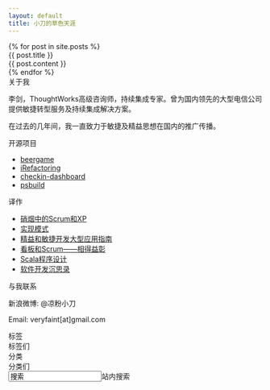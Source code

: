 ```yaml
---
layout: default
title: 小刀的草色天涯
---
```


<div id="posts">
	{% for post in site.posts %}
		<div class="post">
			<div class="title">{{ post.title }}</div>
			<div class="content">{{ post.content }}</div>
		</div>
	{% endfor %}
</div>

<div id="sidebar">
	<div class="aboutme">
		<div class="title">关于我</div>
		<div class="description">
			<p>李剑，ThoughtWorks高级咨询师，持续集成专家。曾为国内领先的大型电信公司提供敏捷转型服务及持续集成解决方案。</p>
			<p>在过去的几年间，我一直致力于敏捷及精益思想在国内的推广传播。</p>
		</div>
	</div>	
	<div class="opensource">
		<div class="title">开源项目</div>
		<div class="description">
			<ul>
				<li><a href="https://github.com/gigix/beergame">beergame</a></li>
				<li><a href="https://github.com/xiaodao/iRefactoring">iRefactoring</a></li>
				<li><a href="http://code.google.com/p/jenkins-dashboard">checkin-dashboard</a></li>
				<li><a href="https://github.com/xiaodao/psbuild">psbuild</a></li>
			</ul>
		</div>
	</div>
	<div class="books">
		<div class="title">译作</div>
		<div class="description">
			<ul>
				<li><a href="http://book.douban.com/subject/3390446/">硝烟中的Scrum和XP</a></li>
				<li><a href="http://book.douban.com/subject/3324516/">实现模式</a></li>
				<li><a href="http://book.douban.com/subject/4170079/">精益和敏捷开发大型应用指南</a></li>
				<li><a href="http://www.infoq.com/cn/minibooks/kanban-scrum-minibook-cn">看板和Scrum——相得益彰</a></li>
				<li><a href="http://book.douban.com/subject/4909629/">Scala程序设计</a></li>
				<li><a href="http://book.douban.com/subject/4031959/">软件开发沉思录</a></li>
			</ul>
		</div>
	</div>
	<div class="contact">
		<div class="title">与我联系</div>
		<div class="description">
			<p>新浪微博: @凉粉小刀</p>
			<p>Email: veryfaint[at]gmail.com</p>
		</div>
	</div>
	<div class="tags">
		<div class="title">标签</div>
		<div class="description">标签们</div>
	</div>
	<div class="categories">
		<div class="title">分类</div>
		<div class="description">分类们</div>
	</div>
	<input class="search" value="搜索">站内搜索</input>
</div>


